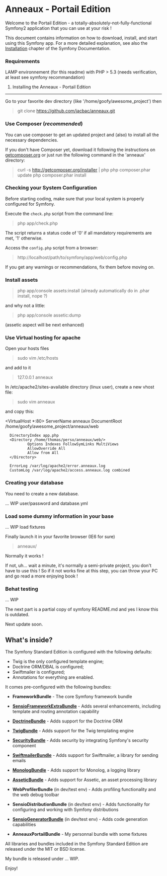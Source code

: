 Anneaux - Portail Edition
=========================

Welcome to the Portail Edition - a totally-absolutely-not-fully-functional Symfony2
application that you can use at your risk !

This document contains information on how to download, install, and start
using this Symfony app. For a more detailed explanation, see also the [Installation][1]
chapter of the Symfony Documentation.


### Requirements

LAMP environnement (for this readme)
with PHP > 5.3     (needs verification, at least see symfony recommandation)


1) Installing the Anneaux - Portail Edition
-------------------------------------------

Go to your favorite dev directory (like '/home/goofy/awesome_project') then

> git clone https://github.com/jacbac/anneaux.git



### Use Composer (*recommended*)

You can use composer to get an updated project and (also) to install all the necessary dependencies.

If you don't have Composer yet, download it following the instructions on [getcomposer.org][2] or just run the following command in the 'anneaux' directory:

> curl -s http://getcomposer.org/installer | php
> php composer.phar update
> php composer.phar install



### Checking your System Configuration

Before starting coding, make sure that your local system is properly configured for Symfony.

Execute the `check.php` script from the command line:

> php app/check.php

The script returns a status code of '0' if all mandatory requirements are met, '1' otherwise.

Access the `config.php` script from a browser:

> http://localhost/path/to/symfony/app/web/config.php

If you get any warnings or recommendations, fix them before moving on.



### Install assets

> php app/console assets:install (already automatically do in .phar install, nope ?)

and why not a little:

> php app/console assetic:dump

(assetic aspect will be next enhanced)



### Use Virtual hosting for apache

Open your hosts files

> sudo vim /etc/hosts

and add to it

> 127.0.0.1   anneaux

In /etc/apache2/sites-available directory (linux user), create a new vhost file:

> sudo vim anneaux

and copy this:

<VirtualHost *:80>
      ServerName anneaux
      DocumentRoot /home/goofy/awesome_project/anneaux/web

      DirectoryIndex app.php
      <Directory /home/thomas/perso/anneaux/web/>
              Options Indexes FollowSymLinks MultiViews
              AllowOverride All
              Allow from All
      </Directory>

      ErrorLog /var/log/apache2/error.anneaux.log
      CustomLog /var/log/apache2/access.anneaux.log combined
</VirtualHost>


### Creating your database

You need to create a new database.

... WIP user/password and database.yml


### Load some dummy information in your base

... WIP load fixtures

Finally launch it in your favorite browser (IE6 for sure)

> anneaux/

Normally it works !

If not, uh... wait a minute, it's normally a semi-private project, you don't have to use this !
So if it not works fine at this step, you can throw your PC and go read a more enjoying book !



### Behat testing

... WIP








The next part is a partial copy of symfony README.md and yes I know this is outdated.

Next update soon.


What's inside?
---------------

The Symfony Standard Edition is configured with the following defaults:

  * Twig is the only configured template engine;
  * Doctrine ORM/DBAL is configured;
  * Swiftmailer is configured;
  * Annotations for everything are enabled.

It comes pre-configured with the following bundles:

  * **FrameworkBundle** - The core Symfony framework bundle

  * [**SensioFrameworkExtraBundle**][6] - Adds several enhancements, including
    template and routing annotation capability

  * [**DoctrineBundle**][7] - Adds support for the Doctrine ORM

  * [**TwigBundle**][8] - Adds support for the Twig templating engine

  * [**SecurityBundle**][9] - Adds security by integrating Symfony's security
    component

  * [**SwiftmailerBundle**][10] - Adds support for Swiftmailer, a library for
    sending emails

  * [**MonologBundle**][11] - Adds support for Monolog, a logging library

  * [**AsseticBundle**][12] - Adds support for Assetic, an asset processing
    library

  * **WebProfilerBundle** (in dev/test env) - Adds profiling functionality and
    the web debug toolbar

  * **SensioDistributionBundle** (in dev/test env) - Adds functionality for
    configuring and working with Symfony distributions

  * [**SensioGeneratorBundle**][13] (in dev/test env) - Adds code generation
    capabilities

  * **AnneauxPortailBundle** - My personnal bundle with some fixtures

All libraries and bundles included in the Symfony Standard Edition are
released under the MIT or BSD license.

My bundle is released under ... WIP.

Enjoy!

[1]:  http://symfony.com/doc/2.3/book/installation.html
[2]:  http://getcomposer.org/
[6]:  http://symfony.com/doc/2.3/bundles/SensioFrameworkExtraBundle/index.html
[7]:  http://symfony.com/doc/2.3/book/doctrine.html
[8]:  http://symfony.com/doc/2.3/book/templating.html
[9]:  http://symfony.com/doc/2.3/book/security.html
[10]: http://symfony.com/doc/2.3/cookbook/email.html
[11]: http://symfony.com/doc/2.3/cookbook/logging/monolog.html
[12]: http://symfony.com/doc/2.3/cookbook/assetic/asset_management.html
[13]: http://symfony.com/doc/2.3/bundles/SensioGeneratorBundle/index.html
